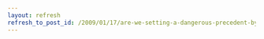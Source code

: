 ```yaml
---
layout: refresh
refresh_to_post_id: /2009/01/17/are-we-setting-a-dangerous-precedent-by-pursuing-microsoft
---
```

